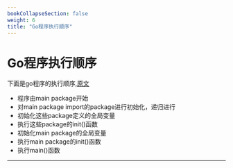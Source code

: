 ```yaml
---
bookCollapseSection: false
weight: 6
title: "Go程序执行顺序"
---
```


# Go程序执行顺序

下面是go程序的执行顺序,[原文](https://golangbyexample.com/order-execution-program-golang/)

* 程序由main package开始
* 对main package import的package进行初始化，递归进行
* 初始化这些package定义的全局变量
* 执行这些package的init()函数
* 初始化main package的全局变量
* 执行main package的init()函数
* 执行main()函数

***

